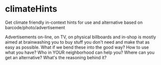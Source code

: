 # climateHints
Get climate friendly in-context hints for use and alternative based on barcode/photo/advertisement

Advertisements on-line, on TV, on physical billboards and in-shop is mostly aimed at brainwashing you to buy stuff you don't need and make that as easy as possible. What if we bend these into the good way? How to use what you have? Who in YOUR neighborhood can help you? Where can you get an alternative? What's the reasoning behind it?
